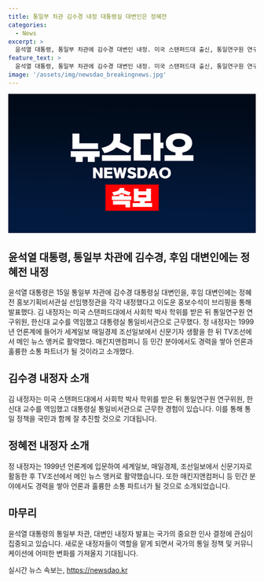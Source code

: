 ```yaml
---
title: 통일부 차관 김수경 내정 대통령실 대변인은 정혜전
categories:
  - News
excerpt: >
  윤석열 대통령, 통일부 차관에 김수경 대변인 내정. 미국 스탠퍼드대 출신, 통일연구원 연구위원, 한신대 교수 출신. 정혜전 홍보기획비서관실 선임행정관 후임 대변인 내정. 언론계 출신, TV조선 메인 뉴스 앵커 출신 정혜전 후임 대변인. 통일 부차관과 소통 파트너로 기대됨.
feature_text: >
  윤석열 대통령, 통일부 차관에 김수경 대변인 내정. 미국 스탠퍼드대 출신, 통일연구원 연구위원, 한신대 교수 출신. 정혜전 홍보기획비서관실 선임행정관 후임 대변인 내정. 언론계 출신, TV조선 메인 뉴스 앵커 출신 정혜전 후임 대변인. 통일 부차관과 소통 파트너로 기대됨.
image: '/assets/img/newsdao_breakingnews.jpg'
---
```


<p><img src="/assets/img/newsdao_breakingnews.jpg" alt="implanttips 속보" /></p>

<h2 data-ke-size="size26">윤석열 대통령, 통일부 차관에 김수경, 후임 대변인에는 정혜전 내정</h2>

<p data-ke-size="size16">윤석열 대통령은 15일 통일부 차관에 김수경 대통령실 대변인을, 후임 대변인에는 정혜전 홍보기획비서관실 선임행정관을 각각 내정했다고 이도운 홍보수석이 브리핑을 통해 발표했다. 김 내정자는 미국 스탠퍼드대에서 사회학 박사 학위를 받은 뒤 통일연구원 연구위원, 한신대 교수를 역임했고 대통령실 통일비서관으로 근무했다. 정 내정자는 1999년 언론계에 들어가 세계일보 매일경제 조선일보에서 신문기자 생활을 한 뒤 TV조선에서 메인 뉴스 앵커로 활약했다. 매킨지앤컴퍼니 등 민간 분야에서도 경력을 쌓아 언론과 훌륭한 소통 파트너가 될 것이라고 소개했다.</p>

<h2 data-ke-size="size26">김수경 내정자 소개</h2>

<p data-ke-size="size16">김 내정자는 미국 스탠퍼드대에서 사회학 박사 학위를 받은 뒤 통일연구원 연구위원, 한신대 교수를 역임했고 대통령실 통일비서관으로 근무한 경험이 있습니다. 이를 통해 통일 정책을 국민과 함께 잘 추진할 것으로 기대됩니다.</p>

<h2 data-ke-size="size26">정혜전 내정자 소개</h2>

<p data-ke-size="size16">정 내정자는 1999년 언론계에 입문하여 세계일보, 매일경제, 조선일보에서 신문기자로 활동한 후 TV조선에서 메인 뉴스 앵커로 활약했습니다. 또한 매킨지앤컴퍼니 등 민간 분야에서도 경력을 쌓아 언론과 훌륭한 소통 파트너가 될 것으로 소개되었습니다.</p>

<h2 data-ke-size="size26">마무리</h2>

<p data-ke-size="size16">윤석열 대통령의 통일부 차관, 대변인 내정자 발표는 국가의 중요한 인사 결정에 관심이 집중되고 있습니다. 새로운 내정자들이 역할을 맡게 되면서 국가의 통일 정책 및 커뮤니케이션에 어떠한 변화를 가져올지 기대됩니다.</p>
실시간 뉴스 속보는, <a href="https://newsdao.kr" rel="dofollow">https://newsdao.kr</a>


